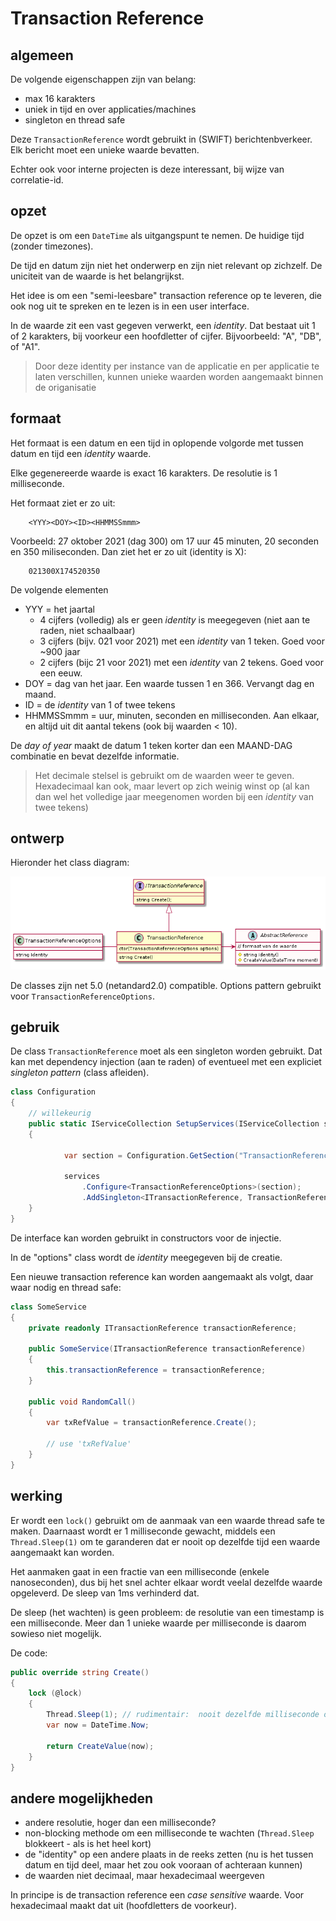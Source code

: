 # Transaction Reference

## algemeen

De volgende eigenschappen zijn van belang:

- max 16 karakters
- uniek in tijd en over applicaties/machines
- singleton en thread safe

Deze ```TransactionReference``` wordt gebruikt in (SWIFT) berichtenbverkeer. Elk bericht moet een unieke waarde bevatten.

Echter ook voor interne projecten is deze interessant, bij wijze van correlatie-id.


## opzet

De opzet is om een ```DateTime``` als uitgangspunt te nemen. De huidige tijd (zonder timezones).

De tijd en datum zijn niet het onderwerp en zijn niet relevant op zichzelf. De uniciteit van de waarde is het belangrijkst.

Het idee is om een "semi-leesbare" transaction reference op te leveren, die ook nog uit te spreken en te lezen is in een user interface.

In de waarde zit een vast gegeven verwerkt, een _identity_. Dat bestaat uit 1 of 2 karakters, bij voorkeur een hoofdletter of cijfer. Bijvoorbeeld:
"A", "DB", of "A1".

> Door deze identity per instance van de applicatie en per applicatie te laten verschillen, kunnen unieke waarden worden aangemaakt binnen de origanisatie

## formaat

Het formaat is een datum en een tijd in oplopende volgorde met tussen datum en tijd een _identity_ waarde.

Elke gegenereerde waarde is exact 16 karakters.
De resolutie is 1 milliseconde.

Het formaat ziet er zo uit:

```
    <YYY><DOY><ID><HHMMSSmmm>
```

Voorbeeld: 27 oktober 2021 (dag 300) om 17 uur 45 minuten, 20 seconden en 350 miliseconden. Dan ziet het er zo uit (identity is X):

```
    021300X174520350
```

De volgende elementen

- YYY = het jaartal
  - 4 cijfers (volledig) als er geen _identity_ is meegegeven (niet aan te raden, niet schaalbaar)
  - 3 cijfers (bijv. 021 voor 2021) met een _identity_ van 1 teken. Goed voor ~900 jaar
  - 2 cijfers (bijc 21 voor 2021) met een _identity_ van 2 tekens. Goed voor een eeuw.
- DOY = dag van het jaar. Een waarde tussen 1 en 366. Vervangt dag en maand.
- ID = de _identity_ van 1 of twee tekens
- HHMMSSmmm = uur, minuten, seconden en milliseconden. Aan elkaar, en altijd uit dit aantal tekens (ook bij waarden < 10).


De _day of year_ maakt de datum 1 teken korter dan een MAAND-DAG combinatie en bevat dezelfde informatie.

> Het decimale stelsel is gebruikt om de waarden weer te geven.
> Hexadecimaal kan ook, maar levert op zich weinig winst op (al kan dan wel het volledige jaar meegenomen worden bij een _identity_ van twee tekens)

## ontwerp

Hieronder het class diagram:

![ontwerp classes](class-transaction-reference.png)

De classes zijn net 5.0 (netandard2.0) compatible. Options pattern gebruikt voor ```TransactionReferenceOptions```.

## gebruik

De class ```TransactionReference``` moet als een singleton worden gebruikt.
Dat kan met dependency injection (aan te raden) of eventueel met een expliciet _singleton pattern_ (class afleiden).

```csharp
class Configuration
{
    // willekeurig
    public static IServiceCollection SetupServices(IServiceCollection services, IConfiguration configuration)
    {

            var section = Configuration.GetSection("TransactionReference"); // random name

            services
                .Configure<TransactionReferenceOptions>(section);
                .AddSingleton<ITransactionReference, TransactionReference>();
    }
}
```

De interface kan worden gebruikt in constructors voor de injectie.

In de "options" class wordt de _identity_ meegegeven bij de creatie.

Een nieuwe transaction reference kan worden aangemaakt als volgt, daar waar nodig en thread safe:

```csharp
class SomeService
{
    private readonly ITransactionReference transactionReference;

    public SomeService(ITransactionReference transactionReference)
    {
        this.transactionReference = transactionReference;
    }

    public void RandomCall()
    {
        var txRefValue = transactionReference.Create();

        // use 'txRefValue'
    }
}
```

## werking

Er wordt een ```lock()``` gebruikt om de aanmaak van een waarde thread safe te maken.
Daarnaast wordt er 1 milliseconde gewacht, middels een ```Thread.Sleep(1)``` om te garanderen dat er nooit
op dezelfde tijd een waarde aangemaakt kan worden.

Het aanmaken gaat in een fractie van een milliseconde (enkele nanoseconden), dus bij het snel achter elkaar wordt veelal
dezelfde waarde opgeleverd. De sleep van 1ms verhinderd dat.

De sleep (het wachten) is geen probleem: de resolutie van een timestamp is een milliseconde. Meer dan 1 unieke waarde per milliseconde 
is daarom sowieso niet mogelijk.

De code:

```csharp
public override string Create()
{
    lock (@lock)
    {
        Thread.Sleep(1); // rudimentair:  nooit dezelfde milliseconde opleveren als de vorige keer
        var now = DateTime.Now;

        return CreateValue(now);
    }
}
```

## andere mogelijkheden

- andere resolutie, hoger dan een milliseconde?
- non-blocking methode om een milliseconde te wachten (```Thread.Sleep``` blokkeert - als is het heel kort)
- de "identity" op een andere plaats in de reeks zetten (nu is het tussen datum en tijd deel, maar het zou ook vooraan of achteraan kunnen)
- de waarden niet decimaal, maar hexadecimaal weergeven

In principe is de transaction reference een _case sensitive_ waarde. Voor hexadecimaal maakt dat uit (hoofdletters de voorkeur).



